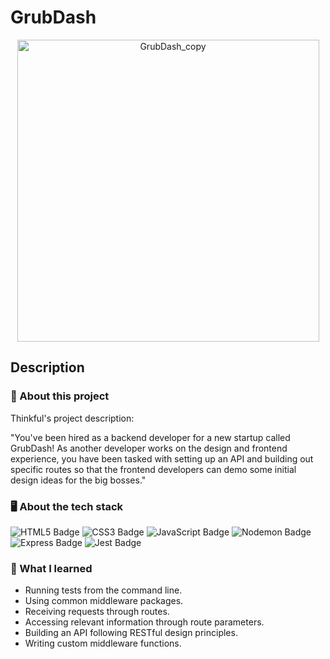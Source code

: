 # GrubDash

<div align="center">

<img width="483" alt="GrubDash_copy" src="https://user-images.githubusercontent.com/5871075/208285286-97fdf482-c8ba-4aa1-9d77-3b237a90bb8f.png">

</div>

## Description

### 💼 About this project

Thinkful's project description:

"You've been hired as a backend developer for a new startup called GrubDash! As another developer works on the design and frontend experience, you have been tasked with setting up an API and building out specific routes so that the frontend developers can demo some initial design ideas for the big bosses."

### 🖥 About the tech stack

![HTML5 Badge](https://img.shields.io/badge/HTML5-E34F26?logo=html5&logoColor=fff&style=for-the-badge) ![CSS3 Badge](https://img.shields.io/badge/CSS3-1572B6?logo=css3&logoColor=fff&style=for-the-badge) ![JavaScript Badge](https://img.shields.io/badge/JavaScript-F7DF1E?logo=javascript&logoColor=000&style=for-the-badge) ![Nodemon Badge](https://img.shields.io/badge/Nodemon-76D04B?logo=nodemon&logoColor=fff&style=for-the-badge) ![Express Badge](https://img.shields.io/badge/Express-000?logo=express&logoColor=fff&style=for-the-badge) ![Jest Badge](https://img.shields.io/badge/Jest-C21325?logo=jest&logoColor=fff&style=for-the-badge)

### 🧠 What I learned

- Running tests from the command line.
- Using common middleware packages.
- Receiving requests through routes.
- Accessing relevant information through route parameters.
- Building an API following RESTful design principles.
- Writing custom middleware functions.
